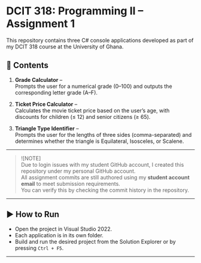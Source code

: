 # DCIT 318: Programming II – Assignment 1

This repository contains three C# console applications developed as part of my DCIT 318 course at the University of Ghana.

## 📂 Contents
1. **Grade Calculator** –  
   Prompts the user for a numerical grade (0–100) and outputs the corresponding letter grade (A–F).

2. **Ticket Price Calculator** –  
   Calculates the movie ticket price based on the user’s age, with discounts for children (≤ 12) and senior citizens (≥ 65).

3. **Triangle Type Identifier** –  
   Prompts the user for the lengths of three sides (comma-separated) and determines whether the triangle is Equilateral, Isosceles, or Scalene.

---

> ![NOTE]  
> Due to login issues with my student GitHub account, I created this repository under my personal GitHub account.  
> All assignment commits are still authored using my **student account email** to meet submission requirements.  
> You can verify this by checking the commit history in the repository.

---

## ▶ How to Run
- Open the project in Visual Studio 2022.
- Each application is in its own folder.
- Build and run the desired project from the Solution Explorer or by pressing `Ctrl + F5`.

---
